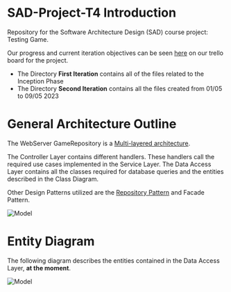 # SAD-Project-T4 Introduction

Repository for the Software Architecture Design (SAD) course project: Testing Game.

Our progress and current iteration objectives can be seen [here](https://trello.com/invite/sadtask4/ATTI54e0f32b2eb2ddf0aab52c944a6a26f4ACEF84C6) on our trello board for the project.

- The Directory **First Iteration** contains all of the files related to the Inception Phase
- The Directory **Second Iteration** contains all the files created from 01/05 to 09/05 2023

# General Architecture Outline

The WebServer GameRepository is a [Multi-layered architecture](https://www.oreilly.com/library/view/software-architecture-patterns/9781491971437/ch01.html).

The Controller Layer contains different handlers. These handlers call the required use cases implemented in the Service Layer.
The Data Access Layer contains all the classes required for database queries and the entities described in the Class Diagram.

Other Design Patterns utilized are the [Repository Pattern](https://learn.microsoft.com/en-us/dotnet/architecture/microservices/microservice-ddd-cqrs-patterns/infrastructure-persistence-layer-design) and Facade Pattern.

![Model](https://github.com/micvita/SAD-Project-T4/blob/main/doc/Third%20Iteration/Diagrams%20PNGs/Architecture%20Diagram%20Spike%201.png)

# Entity Diagram 

The following diagram describes the entities contained in the Data Access Layer, **at the moment**.

![Model](https://github.com/micvita/SAD-Project-T4/blob/main/Second%20Iteration/DiagramsPNGs/Class%20Diagram%20Games%20Repository.png)

